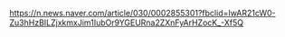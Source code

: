 https://n.news.naver.com/article/030/0002855301?fbclid=IwAR21cW0-Zu3hHzBILZjxkmxJim1IubOr9YGEURna2ZXnFyArHZocK_-Xf5Q
